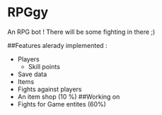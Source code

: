 # RPGgy
An RPG bot ! There will be some fighting in there ;)

##Features alerady implemented :
* Players
  * Skill points
* Save data
* Items
* Fights against players
* An item shop (10 %)
##Working on
* Fights for Game entites (60%)
